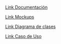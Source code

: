 [Link Documentación](https://docs.google.com/document/d/1K7SdkbY4a9UeSlPkVLyU_3uC9lLczmPmTM-CarP7JWg/edit?tab=t.0)

[Link Mockups](https://www.figma.com/design/uz9Gfz40SZZQfPM7BSm6DZ/Responsive-Login-Page--Community-?node-id=180-541&t=gbEONt1hT1G4naf7-1)

[Link Diagrama de clases](https://lucid.app/lucidchart/3f67e77c-eed9-4094-b9a3-87b503a7f6dd/edit?viewport_loc=-2919%2C-2000%2C8394%2C3869%2C0_0&invitationId=inv_8752b861-a357-488a-b01c-9b4acd3f97e6)

[Link Caso de Uso](https://docs.google.com/document/d/1H6oAlzkMiqMJDnTuQYiDy1yD3_bYfWTaNfj0hg3E4kI/edit?usp=sharing)
